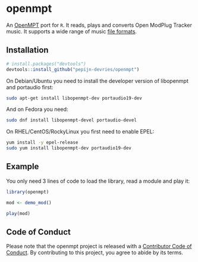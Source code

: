 
# openmpt

<!-- badges: start -->
<!-- TODO add when system-requirements are available in workflow
[![R-CMD-check](https://github.com/pepijn-devries/openmpt/actions/workflows/R-CMD-check.yaml/badge.svg)](https://github.com/pepijn-devries/openmpt/actions/workflows/R-CMD-check.yaml)
-->
<!-- badges: end -->

An [OpenMPT](https://www.openmpt.org) port for `R`. It reads, plays and
converts Open ModPlug Tracker music. It supports a wide range of music
[file formats](https://wiki.openmpt.org/Manual:_Module_formats).

## Installation

<!-- TODO check if installation works with r-system-requirements-->

``` r
# install.packages("devtools")
devtools::install_github("pepijn-devries/openmpt")
```

On Debian/Ubuntu you need to install the developer version of libopenmpt
and portaudio first:

``` sh
sudo apt-get install libopenmpt-dev portaudio19-dev
```

And on Fedora you need:

``` sh
sudo dnf install libopenmpt-devel portaudio-devel
```

On RHEL/CentOS/RockyLinux you first need to enable EPEL:

``` sh
yum install -y epel-release
sudo yum install libopenmpt-dev portaudio19-dev
```

## Example

You only need 3 lines of code to load the library, read a module and
play it:

``` r
library(openmpt)

mod <- demo_mod()

play(mod)
```

## Code of Conduct

Please note that the openmpt project is released with a [Contributor
Code of
Conduct](https://contributor-covenant.org/version/2/1/CODE_OF_CONDUCT.html).
By contributing to this project, you agree to abide by its terms.
